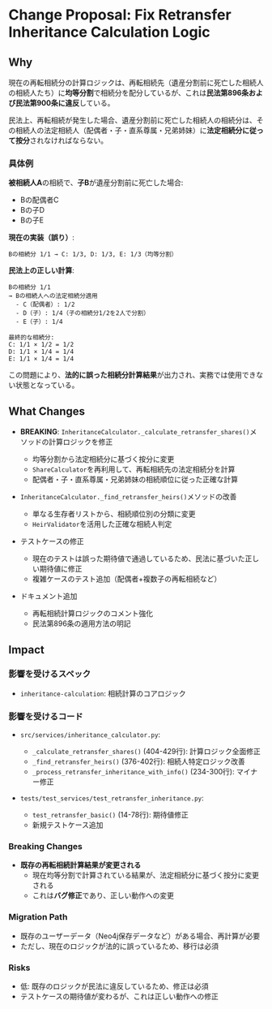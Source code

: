 # Change Proposal: Fix Retransfer Inheritance Calculation Logic

## Why

現在の再転相続分の計算ロジックは、再転相続先（遺産分割前に死亡した相続人の相続人たち）に**均等分割**で相続分を配分しているが、これは**民法第896条および民法第900条に違反**している。

民法上、再転相続が発生した場合、遺産分割前に死亡した相続人の相続分は、その相続人の法定相続人（配偶者・子・直系尊属・兄弟姉妹）に**法定相続分に従って按分**されなければならない。

### 具体例

**被相続人A**の相続で、**子B**が遺産分割前に死亡した場合:
- Bの配偶者C
- Bの子D
- Bの子E

**現在の実装（誤り）**:
```
Bの相続分 1/1 → C: 1/3, D: 1/3, E: 1/3（均等分割）
```

**民法上の正しい計算**:
```
Bの相続分 1/1
→ Bの相続人への法定相続分適用
  - C（配偶者）: 1/2
  - D（子）: 1/4（子の相続分1/2を2人で分割）
  - E（子）: 1/4

最終的な相続分:
C: 1/1 × 1/2 = 1/2
D: 1/1 × 1/4 = 1/4
E: 1/1 × 1/4 = 1/4
```

この問題により、**法的に誤った相続分計算結果**が出力され、実務では使用できない状態となっている。

## What Changes

- **BREAKING**: `InheritanceCalculator._calculate_retransfer_shares()`メソッドの計算ロジックを修正
  - 均等分割から法定相続分に基づく按分に変更
  - `ShareCalculator`を再利用して、再転相続先の法定相続分を計算
  - 配偶者・子・直系尊属・兄弟姉妹の相続順位に従った正確な計算

- `InheritanceCalculator._find_retransfer_heirs()`メソッドの改善
  - 単なる生存者リストから、相続順位別の分類に変更
  - `HeirValidator`を活用した正確な相続人判定

- テストケースの修正
  - 現在のテストは誤った期待値で通過しているため、民法に基づいた正しい期待値に修正
  - 複雑ケースのテスト追加（配偶者+複数子の再転相続など）

- ドキュメント追加
  - 再転相続計算ロジックのコメント強化
  - 民法第896条の適用方法の明記

## Impact

### 影響を受けるスペック
- `inheritance-calculation`: 相続計算のコアロジック

### 影響を受けるコード
- `src/services/inheritance_calculator.py`:
  - `_calculate_retransfer_shares()` (404-429行): 計算ロジック全面修正
  - `_find_retransfer_heirs()` (376-402行): 相続人特定ロジック改善
  - `_process_retransfer_inheritance_with_info()` (234-300行): マイナー修正

- `tests/test_services/test_retransfer_inheritance.py`:
  - `test_retransfer_basic()` (14-78行): 期待値修正
  - 新規テストケース追加

### Breaking Changes
- **既存の再転相続計算結果が変更される**
  - 現在均等分割で計算されている結果が、法定相続分に基づく按分に変更される
  - これは**バグ修正**であり、正しい動作への変更

### Migration Path
- 既存のユーザーデータ（Neo4j保存データなど）がある場合、再計算が必要
- ただし、現在のロジックが法的に誤っているため、移行は必須

### Risks
- 低: 既存のロジックが民法に違反しているため、修正は必須
- テストケースの期待値が変わるが、これは正しい動作への修正
